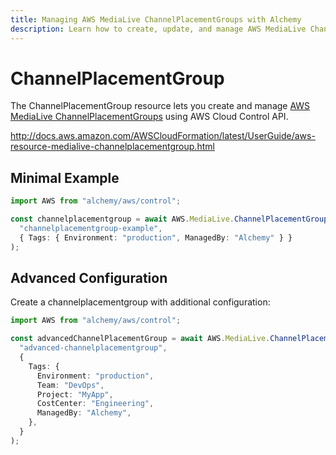 ```yaml
---
title: Managing AWS MediaLive ChannelPlacementGroups with Alchemy
description: Learn how to create, update, and manage AWS MediaLive ChannelPlacementGroups using Alchemy Cloud Control.
---
```


# ChannelPlacementGroup

The ChannelPlacementGroup resource lets you create and manage [AWS MediaLive ChannelPlacementGroups](https://docs.aws.amazon.com/medialive/latest/userguide/) using AWS Cloud Control API.

http://docs.aws.amazon.com/AWSCloudFormation/latest/UserGuide/aws-resource-medialive-channelplacementgroup.html

## Minimal Example

```ts
import AWS from "alchemy/aws/control";

const channelplacementgroup = await AWS.MediaLive.ChannelPlacementGroup(
  "channelplacementgroup-example",
  { Tags: { Environment: "production", ManagedBy: "Alchemy" } }
);
```

## Advanced Configuration

Create a channelplacementgroup with additional configuration:

```ts
import AWS from "alchemy/aws/control";

const advancedChannelPlacementGroup = await AWS.MediaLive.ChannelPlacementGroup(
  "advanced-channelplacementgroup",
  {
    Tags: {
      Environment: "production",
      Team: "DevOps",
      Project: "MyApp",
      CostCenter: "Engineering",
      ManagedBy: "Alchemy",
    },
  }
);
```

